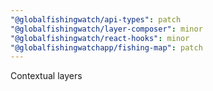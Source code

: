 ```yaml
---
"@globalfishingwatch/api-types": patch
"@globalfishingwatch/layer-composer": minor
"@globalfishingwatch/react-hooks": minor
"@globalfishingwatchapp/fishing-map": patch
---
```


Contextual layers
